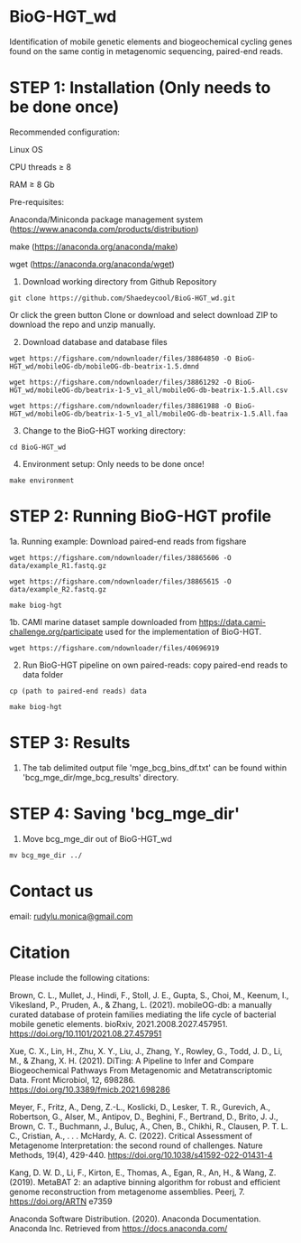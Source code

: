 # BioG-HGT_wd
Identification of mobile genetic elements and biogeochemical cycling genes found on the same contig in metagenomic sequencing, paired-end reads. 

# STEP 1: Installation (Only needs to be done once)
Recommended configuration:

Linux OS

CPU threads ≥ 8

RAM ≥ 8 Gb

Pre-requisites:

Anaconda/Miniconda package management system (https://www.anaconda.com/products/distribution)

make (https://anaconda.org/anaconda/make)

wget (https://anaconda.org/anaconda/wget)

1. Download working directory from Github Repository

```
git clone https://github.com/Shaedeycool/BioG-HGT_wd.git 
```

Or click the green button Clone or download and select download ZIP to download the repo and unzip manually.

2. Download database and database files

```
wget https://figshare.com/ndownloader/files/38864850 -O BioG-HGT_wd/mobileOG-db/mobileOG-db-beatrix-1.5.dmnd

wget https://figshare.com/ndownloader/files/38861292 -O BioG-HGT_wd/mobileOG-db/beatrix-1-5_v1_all/mobileOG-db-beatrix-1.5.All.csv

wget https://figshare.com/ndownloader/files/38861988 -O BioG-HGT_wd/mobileOG-db/beatrix-1-5_v1_all/mobileOG-db-beatrix-1.5.All.faa
```

3. Change to the BioG-HGT working directory:

```
cd BioG-HGT_wd
```

4. Environment setup: Only needs to be done once!

```
make environment
```

# STEP 2: Running BioG-HGT profile 

1a. Running example: Download paired-end reads from figshare

```
wget https://figshare.com/ndownloader/files/38865606 -O data/example_R1.fastq.gz

wget https://figshare.com/ndownloader/files/38865615 -O data/example_R2.fastq.gz

make biog-hgt
```

1b. CAMI marine dataset sample downloaded from https://data.cami-challenge.org/participate used for the implementation of BioG-HGT.  
```
wget https://figshare.com/ndownloader/files/40696919
```

2. Run BioG-HGT pipeline on own paired-reads: copy paired-end reads to data folder

```
cp (path to paired-end reads) data

make biog-hgt
```

# STEP 3: Results

1. The tab delimited output file 'mge_bcg_bins_df.txt' can be found within 'bcg_mge_dir/mge_bcg_results' directory.

# STEP 4: Saving 'bcg_mge_dir'

1. Move bcg_mge_dir out of BioG-HGT_wd

```
mv bcg_mge_dir ../
```

# Contact us

email: rudylu.monica@gmail.com

# Citation
Please include the following citations:

Brown, C. L., Mullet, J., Hindi, F., Stoll, J. E., Gupta, S., Choi, M., Keenum, I., Vikesland, P., Pruden, A., & Zhang, L. (2021). mobileOG-db: a manually curated database of protein families mediating the life cycle of bacterial mobile genetic elements. bioRxiv, 2021.2008.2027.457951. https://doi.org/10.1101/2021.08.27.457951

Xue, C. X., Lin, H., Zhu, X. Y., Liu, J., Zhang, Y., Rowley, G., Todd, J. D., Li, M., & Zhang, X. H. (2021). DiTing: A Pipeline to Infer and Compare Biogeochemical Pathways From Metagenomic and Metatranscriptomic Data. Front Microbiol, 12, 698286. https://doi.org/10.3389/fmicb.2021.698286

Meyer, F., Fritz, A., Deng, Z.-L., Koslicki, D., Lesker, T. R., Gurevich, A., Robertson, G., Alser, M., Antipov, D., Beghini, F., Bertrand, D., Brito, J. J., Brown, C. T., Buchmann, J., Buluç, A., Chen, B., Chikhi, R., Clausen, P. T. L. C., Cristian, A., . . . McHardy, A. C. (2022). Critical Assessment of Metagenome Interpretation: the second round of challenges. Nature Methods, 19(4), 429-440. https://doi.org/10.1038/s41592-022-01431-4

Kang, D. W. D., Li, F., Kirton, E., Thomas, A., Egan, R., An, H., & Wang, Z. (2019). MetaBAT 2: an adaptive binning algorithm for robust and efficient genome reconstruction from metagenome assemblies. Peerj, 7. https://doi.org/ARTN e7359

Anaconda Software Distribution. (2020). Anaconda Documentation. Anaconda Inc. Retrieved from https://docs.anaconda.com/
